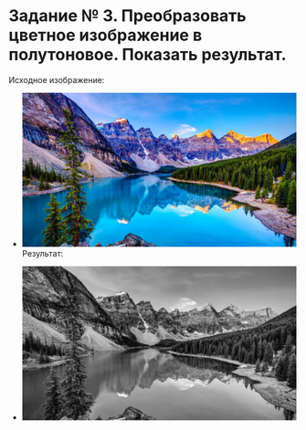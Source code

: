# Задание № 3. Преобразовать цветное изображение в полутоновое. Показать результат.

Исходное изображение:
- ![после обработки](https://raw.githubusercontent.com/Alexey04Sharapov/fractal_labs/main/images/img.jpg?raw=true)
Результат:

- ![после обработки](https://raw.githubusercontent.com/Alexey04Sharapov/fractal_labs/main/images/img_res_3.jpg?raw=true)
